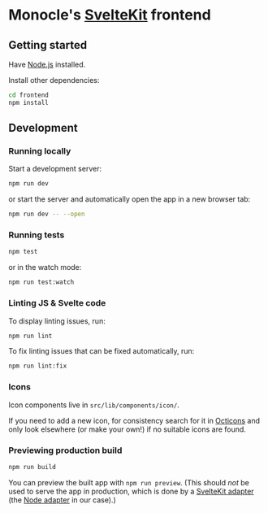 # Monocle's [SvelteKit](https://kit.svelte.dev/) frontend

## Getting started

Have [Node.js](https://nodejs.org) installed.

Install other dependencies:

```bash
cd frontend
npm install
```
## Development

### Running locally

Start a development server:

```bash
npm run dev
```

or start the server and automatically open the app in a new browser tab:

```bash
npm run dev -- --open
```

### Running tests

```bash
npm test
```
or in the watch mode:

```bash
npm run test:watch
```

### Linting JS & Svelte code

To display linting issues, run:

```bash
npm run lint
```
To fix linting issues that can be fixed automatically, run:

```bash
npm run lint:fix
```

### Icons

Icon components live in `src/lib/components/icon/`.

If you need to add a new icon, for consistency search for it in
[Octicons](https://primer.style/octicons/) and only look elsewhere (or make your own!) if no
suitable icons are found.

### Previewing production build

```bash
npm run build
```

You can preview the built app with `npm run preview`. (This should _not_ be used
to serve the app in production, which is done by a [SvelteKit adapter](https://kit.svelte.dev/docs#adapters) (the [Node adapter](https://github.com/sveltejs/kit/tree/master/packages/adapter-node) in our case).)
